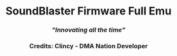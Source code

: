 ###

<h1 align="center">SoundBlaster Firmware Full Emu</h1>
<h3 align="center"><em>"Innovating all the time"</em></h3>

<h3 align="center">Credits: Clincy - <strong>DMA Nation Developer</strong></h3>
